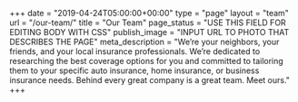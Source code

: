 +++
date = "2019-04-24T05:00:00+00:00"
type = "page"
layout = "team"
url = "/our-team/"
title = "Our Team"
page_status = "USE THIS FIELD FOR EDITING BODY WITH CSS"
publish_image = "INPUT URL TO PHOTO THAT DESCRIBES THE PAGE"
meta_description = "We’re your neighbors, your friends, and your local insurance professionals. We’re dedicated to researching the best coverage options for you and committed to tailoring them to your specific auto insurance, home insurance, or business insurance needs. Behind every great company is a great team. Meet ours."
+++